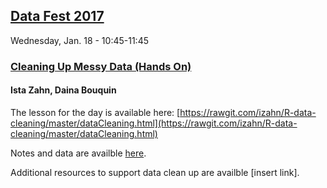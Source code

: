 ## [Data Fest 2017](http://projects.iq.harvard.edu/datafest2017) 
Wednesday, Jan. 18 - 10:45-11:45
### [Cleaning Up Messy Data (Hands On)](http://sched.co/8wA2)
#### Ista Zahn, Daina Bouquin

The lesson for the day is available here:
[https://rawgit.com/izahn/R-data-cleaning/master/dataCleaning.html](https://rawgit.com/izahn/R-data-cleaning/master/dataCleaning.html)

Notes and data are availble [here](https://github.com/izahn/R-data-cleaning).

Additional resources to support data clean up are availble [insert link].
